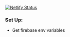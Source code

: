 [![Netlify Status](https://api.netlify.com/api/v1/badges/c51a2468-3798-4924-aabb-8a97ce25ed20/deploy-status)](https://app.netlify.com/sites/project-pantry/deploys)

### Set Up: 
- Get firebase env variables